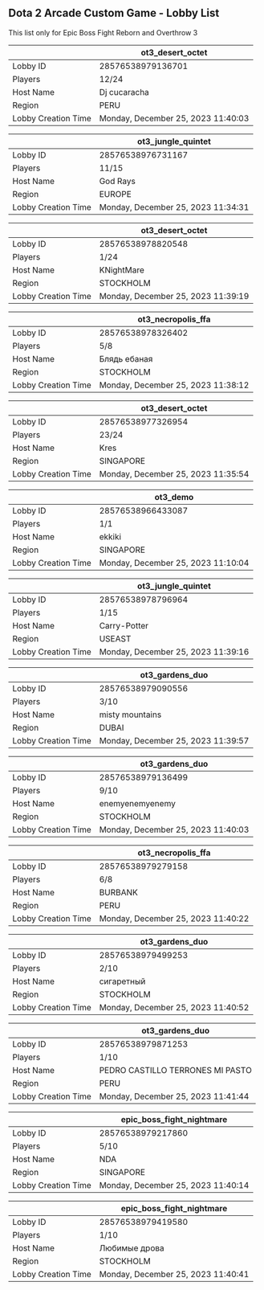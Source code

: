 ## Dota 2 Arcade Custom Game - Lobby List

This list only for Epic Boss Fight Reborn and Overthrow 3

|  | ot3_desert_octet |
| ------ | ------ |
| Lobby ID | 28576538979136701 |
| Players | 12/24 |
| Host Name | Dj cucaracha |
| Region | PERU |
| Lobby Creation Time | Monday, December 25, 2023 11:40:03 |


|  | ot3_jungle_quintet |
| ------ | ------ |
| Lobby ID | 28576538976731167 |
| Players | 11/15 |
| Host Name | God Rays |
| Region | EUROPE |
| Lobby Creation Time | Monday, December 25, 2023 11:34:31 |


|  | ot3_desert_octet |
| ------ | ------ |
| Lobby ID | 28576538978820548 |
| Players | 1/24 |
| Host Name | KNightMare |
| Region | STOCKHOLM |
| Lobby Creation Time | Monday, December 25, 2023 11:39:19 |


|  | ot3_necropolis_ffa |
| ------ | ------ |
| Lobby ID | 28576538978326402 |
| Players | 5/8 |
| Host Name | Блядь ебаная |
| Region | STOCKHOLM |
| Lobby Creation Time | Monday, December 25, 2023 11:38:12 |


|  | ot3_desert_octet |
| ------ | ------ |
| Lobby ID | 28576538977326954 |
| Players | 23/24 |
| Host Name | Kres |
| Region | SINGAPORE |
| Lobby Creation Time | Monday, December 25, 2023 11:35:54 |


|  | ot3_demo |
| ------ | ------ |
| Lobby ID | 28576538966433087 |
| Players | 1/1 |
| Host Name | ekkiki |
| Region | SINGAPORE |
| Lobby Creation Time | Monday, December 25, 2023 11:10:04 |


|  | ot3_jungle_quintet |
| ------ | ------ |
| Lobby ID | 28576538978796964 |
| Players | 1/15 |
| Host Name | Carry-Potter |
| Region | USEAST |
| Lobby Creation Time | Monday, December 25, 2023 11:39:16 |


|  | ot3_gardens_duo |
| ------ | ------ |
| Lobby ID | 28576538979090556 |
| Players | 3/10 |
| Host Name | misty mountains |
| Region | DUBAI |
| Lobby Creation Time | Monday, December 25, 2023 11:39:57 |


|  | ot3_gardens_duo |
| ------ | ------ |
| Lobby ID | 28576538979136499 |
| Players | 9/10 |
| Host Name | enemyenemyenemy |
| Region | STOCKHOLM |
| Lobby Creation Time | Monday, December 25, 2023 11:40:03 |


|  | ot3_necropolis_ffa |
| ------ | ------ |
| Lobby ID | 28576538979279158 |
| Players | 6/8 |
| Host Name | BURBANK |
| Region | PERU |
| Lobby Creation Time | Monday, December 25, 2023 11:40:22 |


|  | ot3_gardens_duo |
| ------ | ------ |
| Lobby ID | 28576538979499253 |
| Players | 2/10 |
| Host Name | сигаретный |
| Region | STOCKHOLM |
| Lobby Creation Time | Monday, December 25, 2023 11:40:52 |


|  | ot3_gardens_duo |
| ------ | ------ |
| Lobby ID | 28576538979871253 |
| Players | 1/10 |
| Host Name | PEDRO CASTILLO TERRONES MI PASTO |
| Region | PERU |
| Lobby Creation Time | Monday, December 25, 2023 11:41:44 |


|  | epic_boss_fight_nightmare |
| ------ | ------ |
| Lobby ID | 28576538979217860 |
| Players | 5/10 |
| Host Name | NDA |
| Region | SINGAPORE |
| Lobby Creation Time | Monday, December 25, 2023 11:40:14 |


|  | epic_boss_fight_nightmare |
| ------ | ------ |
| Lobby ID | 28576538979419580 |
| Players | 1/10 |
| Host Name | Любимые дрова |
| Region | STOCKHOLM |
| Lobby Creation Time | Monday, December 25, 2023 11:40:41 |


